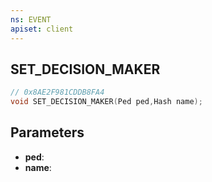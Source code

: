 ```yaml
---
ns: EVENT
apiset: client
---
```

## SET_DECISION_MAKER

```c
// 0x8AE2F981CDDB8FA4
void SET_DECISION_MAKER(Ped ped,Hash name);
```


## Parameters
* **ped**:
* **name**:



